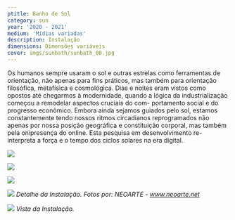 ```yaml
---
ptitle: Banho de Sol
category: sun
year: '2020 - 2021'
medium: 'Mídias variadas'
description: Instalação
dimensions: Dimensões variáveis
cover: imgs/sunbath/sunbath_00.jpg
---
```

Os humanos sempre usaram o sol e outras estrelas como ferramentas de orientação, não apenas para fins práticos, mas também para orientação filosófica, metafísica e cosmológica. Dias e noites eram vistos como opostos até chegarmos à modernidade, quando a lógica da industrialização começou a remodelar aspectos cruciais do com- portamento social e do progresso econômico. Embora ainda sejamos guiados pelo sol, estamos constantemente tendo nossos ritmos circadianos reprogramados não apenas por nossa posição geográfica e constituição corporal, mas também pela onipresença do online. Esta pesquisa em desenvolvimento re-interpreta a força e o tempo dos ciclos solares na era digital.

![]({{site.baseurl}}/imgs/sunbath/sunbath_01.jpg)

![]({{site.baseurl}}/imgs/sunbath/sunbath_02.jpg)

![]({{site.baseurl}}/imgs/sunbath/sunbath_03.jpg)

![]({{site.baseurl}}/imgs/sunbath/sunbath_04.jpg)
_Detalhe da Instalação. Fotos por: NEOARTE - www.neoarte.net_

![]({{site.baseurl}}/imgs/sunbath/sunbath_05.jpg)
_Vista da Instalação._

